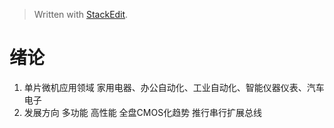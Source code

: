 > Written with [StackEdit](https://stackedit.io/).
# 绪论
1. 单片微机应用领域
家用电器、办公自动化、工业自动化、智能仪器仪表、汽车电子
2. 发展方向
多功能 高性能 全盘CMOS化趋势 推行串行扩展总线
<!--stackedit_data:
eyJoaXN0b3J5IjpbLTEwNjY3MTM2MzAsMTgyOTY4NjA0NywtNT
Q0NDE1ODE3LDE4MDg4NTk0MjQsNzMwOTk4MTE2XX0=
-->